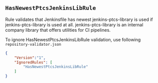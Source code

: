 ## `HasNewestPtcsJenkinsLibRule`

Rule validates that Jenkinsfile has newest jenkins-ptcs-library is used if jenkins-ptcs-library is used at all.  jenkins-ptcs-library is an internal company library that offers utilities for CI pipelines.

To ignore HasNewestPtcsJenkinsLibRule validation, use following `repository-validator.json`

```json
{
    "Version":"1",
    "IgnoredRules": [
        "HasNewestPtcsJenkinsLibRule"
    ]
}
```

